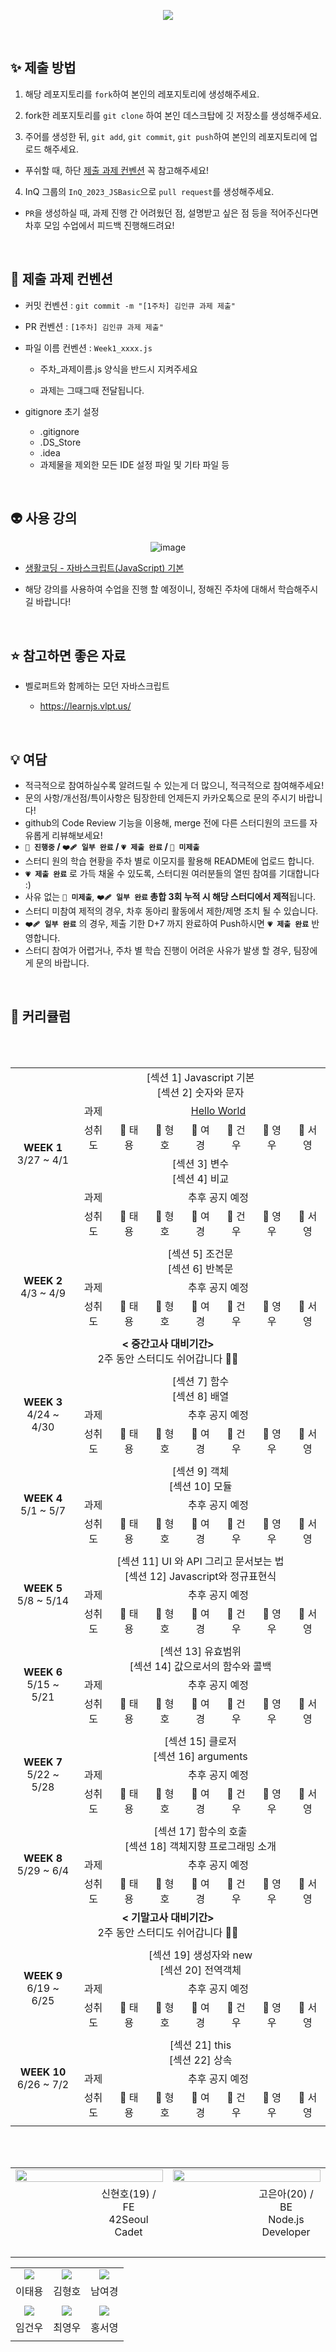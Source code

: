 <p align="center"><img src="https://user-images.githubusercontent.com/58041212/227104221-04fc0dc2-610e-454c-b9d4-0b0c3ece41f3.jpg"></p>

<br>

## ✨ 제출 방법

1. 해당 레포지토리를 `fork`하여 본인의 레포지토리에 생성해주세요.

2. fork한 레포지토리를 `git clone` 하여 본인 데스크탑에 깃 저장소를 생성해주세요.

3. 주어를 생성한 뒤, `git add`, `git commit`, `git push`하여 본인의 레포지토리에 업로드 해주세요.

- 푸쉬할 때, 하단 [제출 과제 컨벤션](#📝-제출-과제-컨벤션) 꼭 참고해주세요!

4. InQ 그룹의 `InQ_2023_JSBasic`으로 `pull request`를 생성해주세요.

- `PR`을 생성하실 때, 과제 진행 간 어려웠던 점, 설명받고 싶은 점 등을 적어주신다면<br>차후 모임 수업에서 피드백 진행해드려요!

<br/>

## 📝 제출 과제 컨벤션

- 커밋 컨벤션 : `git commit -m "[1주차] 김인큐 과제 제출"`

- PR 컨벤션 : `[1주차] 김인큐 과제 제출"`

- 파일 이름 컨벤션 : `Week1_xxxx.js`

  - 주차\_과제이름.js 양식을 반드시 지켜주세요

  - 과제는 그때그때 전달됩니다.

- gitignore 초기 설정
  - .gitignore
  - .DS_Store
  - .idea
  - 과제물을 제외한 모든 IDE 설정 파일 및 기타 파일 등

<br/>

## 👽️ 사용 강의

<div align="center">

![image](https://user-images.githubusercontent.com/53262430/226933359-a9fac85d-a514-46c4-8b0e-a8fec8a1706f.png)

</div>

- <a href="https://www.inflearn.com/course/%EC%A7%80%EB%B0%94%EC%8A%A4%ED%81%AC%EB%A6%BD%ED%8A%B8-%EC%96%B8%EC%96%B4-%EA%B8%B0%EB%B3%B8#curriculum">생활코딩 - 자바스크립트(JavaScript) 기본</a>

- 해당 강의를 사용하여 수업을 진행 할 예정이니, 정해진 주차에 대해서 학습해주시길 바랍니다!

<br/>

## ⭐️ 참고하면 좋은 자료

- 벨로퍼트와 함께하는 모던 자바스크립트

  - https://learnjs.vlpt.us/

<br/>

## 💡 여담

- 적극적으로 참여하실수록 알려드릴 수 있는게 더 많으니, 적극적으로 참여해주세요!
- 문의 사항/개선점/특이사항은 팀장한테 언제든지 카카오톡으로 문의 주시기 바랍니다!
- github의 Code Review 기능을 이용해, merge 전에 다른 스터디원의 코드를 자유롭게 리뷰해보세요!
-  **`🤍 진행중` / `❤️‍🩹 일부 완료` / `💗 제출 완료` / `🖤 미제출`**
- 스터디 원의 학습 현황을 주차 별로 이모지를 활용해 README에 업로드 합니다.
- **`💗 제출 완료`** 로 가득 채울 수 있도록, 스터디원 여러분들의 열띤 참여를 기대합니다 :)
- 사유 없는 **`🖤 미제출`**, **`❤️‍🩹 일부 완료` 총합 3회 누적 시 해당 스터디에서 제적**됩니다.
- 스터디 미참여 제적의 경우, 차후 동아리 활동에서 제한/제명 조치 될 수 있습니다.
- **`❤️‍🩹 일부 완료`** 의 경우, 제출 기한 D+7 까지 완료하여 Push하시면 **`💗 제출 완료`** 반영합니다.
- 스터디 참여가 어렵거나, 주차 별 학습 진행이 어려운 사유가 발생 할 경우, 팀장에게 문의 바랍니다.


<br>

## 📱 커리큘럼

<table align="center" width=100%>
<tr>
	<td rowspan="6" colspan="2" align="center">
		<b>WEEK 1</b>
		<br>
		 3/27 ~ 4/1
	</td>
	<td colspan="8" align="center">
		 [섹션 1] Javascript 기본<br>
		 [섹션 2] 숫자와 문자
	</td>
</tr>
<tr>
	<td colspan=2 align="center">
		과제
	</td>
	<td colspan=6 align="center">
		<a href="https://www.acmicpc.net/problem/2557"/>Hello World
	</td>

</tr>
<tr>
	<td colspan=2 align="center">
		성취도
	</td>
		<td align="center">
		🤍 태용
	</td>
	<td align="center">
		🤍 형호
	</td>
	<td align="center">
		🤍 여경
	</td>
	<td align="center">
		🤍 건우
	</td>
	<td align="center">
		🤍 영우
	</td>
	<td align="center">
		🤍 서영
	</td>
</tr>
<tr>
	<td colspan="8" align="center">
		 [섹션 3] 변수<br>
		 [섹션 4] 비교
	</td>
</tr>
<tr>
	<td colspan=2 align="center">
		과제
	</td>
	<td colspan=6 align="center">
        추후 공지 예정
	</td>
</tr>
<tr>
	<td colspan=2 align="center">
		성취도
	</td>
		<td align="center">
		🤍 태용
	</td>
	<td align="center">
		🤍 형호
	</td>
	<td align="center">
		🤍 여경
	</td>
	<td align="center">
		🤍 건우
	</td>
	<td align="center">
		🤍 영우
	</td>
	<td align="center">
		🤍 서영
	</td>
</tr>
<tr>
	<td colspan=10>
	</td>
</tr>
<tr>
	<td rowspan="3" colspan="2" align="center">
		<b>WEEK 2</b>
		<br>
		 4/3 ~ 4/9
	</td>
	<td colspan="8" align="center">
		 [섹션 5] 조건문<br>
		 [섹션 6] 반복문
	</td>
</tr>
<tr>
	<td colspan=2 align="center">
		과제
	</td>
	<td colspan=6 align="center">
        추후 공지 예정
	</td>
</tr>
<tr>
	<td colspan=2 align="center">
		성취도
	</td>
		<td align="center">
		🤍 태용
	</td>
	<td align="center">
		🤍 형호
	</td>
	<td align="center">
		🤍 여경
	</td>
	<td align="center">
		🤍 건우
	</td>
	<td align="center">
		🤍 영우
	</td>
	<td align="center">
		🤍 서영
	</td>
</tr>
<tr>
	<td colspan=10>
	</td>
</tr>
<tr>
	<td colspan="10" align="center">
		<b>< 중간고사 대비기간></b>
		<br>
		 2주 동안 스터디도 쉬어갑니다 👋🏻
	</td>
	<br/>
</tr>
<tr>
	<td colspan=10>
	</td>
</tr>
<tr>
	<td rowspan="3" colspan="2" align="center">
		<b>WEEK 3</b>
		<br>
		 4/24 ~ 4/30
	</td>
	<td colspan="8" align="center">
		 [섹션 7] 함수<br>
		 [섹션 8] 배열
	</td>
</tr>
<tr>
	<td colspan=2 align="center">
		과제
	</td>
	<td colspan=6 align="center">
        추후 공지 예정
	</td>
</tr>
<tr>
	<td colspan=2 align="center">
		성취도
	</td>
		<td align="center">
		🤍 태용
	</td>
	<td align="center">
		🤍 형호
	</td>
	<td align="center">
		🤍 여경
	</td>
	<td align="center">
		🤍 건우
	</td>
	<td align="center">
		🤍 영우
	</td>
	<td align="center">
		🤍 서영
	</td>
</tr>
<tr>
	<td colspan=10>
	</td>
</tr>
<tr>
	<td rowspan="3" colspan="2" align="center">
		<b>WEEK 4</b>
		<br>
		 5/1 ~ 5/7
	</td>
	<td colspan="8" align="center">
		 [섹션 9] 객체<br>
		 [섹션 10] 모듈
	</td>
</tr>
<tr>
	<td colspan=2 align="center">
		과제
	</td>
	<td colspan=6 align="center">
        추후 공지 예정
	</td>
</tr>
<tr>
	<td colspan=2 align="center">
		성취도
	</td>
		<td align="center">
		🤍 태용
	</td>
	<td align="center">
		🤍 형호
	</td>
	<td align="center">
		🤍 여경
	</td>
	<td align="center">
		🤍 건우
	</td>
	<td align="center">
		🤍 영우
	</td>
	<td align="center">
		🤍 서영
	</td>
</tr>
<tr>
	<td colspan=10>
	</td>
</tr>
<tr>
	<td rowspan="3" colspan="2" align="center">
		<b>WEEK 5</b>
		<br>
		 5/8 ~ 5/14
	</td>
	<td colspan="8" align="center">
		 [섹션 11] UI 와 API 그리고 문서보는 법<br>
		 [섹션 12] Javascript와 정규표현식
	</td>
</tr>
<tr>
	<td colspan=2 align="center">
		과제
	</td>
	<td colspan=6 align="center">
        추후 공지 예정
	</td>
</tr>
<tr>
	<td colspan=2 align="center">
		성취도
	</td>
		<td align="center">
		🤍 태용
	</td>
	<td align="center">
		🤍 형호
	</td>
	<td align="center">
		🤍 여경
	</td>
	<td align="center">
		🤍 건우
	</td>
	<td align="center">
		🤍 영우
	</td>
	<td align="center">
		🤍 서영
	</td>
</tr>
<tr>
	<td colspan=10>
	</td>
</tr>
<tr>
	<td rowspan="3" colspan="2" align="center">
		<b>WEEK 6</b>
		<br>
		 5/15 ~ 5/21
	</td>
	<td colspan="8" align="center">
		 [섹션 13] 유효범위<br>
		 [섹션 14] 값으로서의 함수와 콜백
	</td>
</tr>
<tr>
	<td colspan=2 align="center">
		과제
	</td>
	<td colspan=6 align="center">
        추후 공지 예정
	</td>
</tr>
<tr>
	<td colspan=2 align="center">
		성취도
	</td>
	<td align="center">
		🤍 태용
	</td>
	<td align="center">
		🤍 형호
	</td>
	<td align="center">
		🤍 여경
	</td>
	<td align="center">
		🤍 건우
	</td>
	<td align="center">
		🤍 영우
	</td>
	<td align="center">
		🤍 서영
	</td>
</tr>
<tr>
	<td colspan=10>
	</td>
</tr>
<tr>
	<td rowspan="3" colspan="2" align="center">
		<b>WEEK 7</b>
		<br>
		 5/22 ~ 5/28
	</td>
	<td colspan="8" align="center">
		 [섹션 15] 클로저<br>
		 [섹션 16] arguments
	</td>
</tr>
<tr>
	<td colspan=2 align="center">
		과제
	</td>
	<td colspan=6 align="center">
        추후 공지 예정
	</td>
</tr>
<tr>
	<td colspan=2 align="center">
		성취도
	</td>
	<td align="center">
		🤍 태용
	</td>
	<td align="center">
		🤍 형호
	</td>
	<td align="center">
		🤍 여경
	</td>
	<td align="center">
		🤍 건우
	</td>
	<td align="center">
		🤍 영우
	</td>
	<td align="center">
		🤍 서영
	</td>
</tr>
<tr>
	<td colspan=10>
	</td>
</tr>
<tr>
	<td rowspan="3" colspan="2" align="center">
		<b>WEEK 8</b>
		<br>
		 5/29 ~ 6/4
	</td>
	<td colspan="8" align="center">
		 [섹션 17] 함수의 호출<br>
		 [섹션 18] 객체지향 프로그래밍 소개
	</td>
</tr>
<tr>
	<td colspan=2 align="center">
		과제
	</td>
	<td colspan=6 align="center">
        추후 공지 예정
	</td>
</tr>
<tr>
	<td colspan=2 align="center">
		성취도
	</td>
	<td align="center">
		🤍 태용
	</td>
	<td align="center">
		🤍 형호
	</td>
	<td align="center">
		🤍 여경
	</td>
	<td align="center">
		🤍 건우
	</td>
	<td align="center">
		🤍 영우
	</td>
	<td align="center">
		🤍 서영
	</td>
</tr>
<tr>
	<td colspan="10" align="center">
		<b>< 기말고사 대비기간></b>
		<br>
		 2주 동안 스터디도 쉬어갑니다 👋🏻
	</td>
	<br/>
</tr>
<tr>
	<td colspan=10>
	</td>
</tr>
<tr>
	<td rowspan="3" colspan="2" align="center">
		<b>WEEK 9</b>
		<br>
		 6/19 ~ 6/25
	</td>
	<td colspan="8" align="center">
		 [섹션 19] 생성자와 new<br>
		 [섹션 20] 전역객체
	</td>
</tr>
<tr>
	<td colspan=2 align="center">
		과제
	</td>
	<td colspan=6 align="center">
        추후 공지 예정
	</td>
</tr>
<tr>
	<td colspan=2 align="center">
		성취도
	</td>
	<td align="center">
		🤍 태용
	</td>
	<td align="center">
		🤍 형호
	</td>
	<td align="center">
		🤍 여경
	</td>
	<td align="center">
		🤍 건우
	</td>
	<td align="center">
		🤍 영우
	</td>
	<td align="center">
		🤍 서영
	</td>
</tr>
<tr>
	<td colspan=10>
	</td>
</tr>
<tr>
	<td rowspan="3" colspan="2" align="center">
		<b>WEEK 10</b>
		<br>
		 6/26 ~ 7/2
	</td>
	<td colspan="8" align="center">
		 [섹션 21] this<br>
		 [섹션 22] 상속
	</td>
</tr>
<tr>
	<td colspan=2 align="center">
		과제
	</td>
	<td colspan=6 align="center">
		추후 공지 예정
	</td>
</tr>
<tr>
	<td colspan=2 align="center">
		성취도
	</td>
	<td align="center">
		🤍 태용
	</td>
	<td align="center">
		🤍 형호
	</td>
	<td align="center">
		🤍 여경
	</td>
	<td align="center">
		🤍 건우
	</td>
	<td align="center">
		🤍 영우
	</td>
	<td align="center">
		🤍 서영
	</td>
</tr>
<tr>
	<td colspan=10>
	</td>
</tr>
</table>
<br>
<br>
<table align="center">
<tr>
	<td colspan=2 align="center">
		<a href="https://github.com/SWARVY"><img src="https://readme-typing-svg.herokuapp.com?font=Rubik+80s+Fade&color=2F2F2F&size=30&center=true&vCenter=true&width=500&height=35&lines=TeamMaster&duration=1&pause=1000" style="vertical-align:top" width=100%>
	</td>
	<td colspan=2 align="center">
		<a href="https://github.com/euna0104"><img src="https://readme-typing-svg.herokuapp.com?font=Rubik+80s+Fade&color=2F2F2F&size=30&center=true&vCenter=true&width=500&height=35&lines=Mentor+&duration=1&pause=1000" style="vertical-align:top" width=100%>
	</td>
</tr>
<tr>
	<td align="center">
		<a href="https://github.com/SWARVY"><img src="https://avatars.githubusercontent.com/u/53262430?v=4" style="vertical-align:top" alt=""/>
		<td width=25% align=center>
			신현호(19) / FE</br>42Seoul Cadet</br></br>
		</td>
		<td align="center">
			<a href="https://github.com/euna0104"><img src="https://avatars.githubusercontent.com/u/93309561?v=4" style="vertical-align:top" alt=""/>
		</td>
		<td width=25% align=center>
			고은아(20) / BE</br>Node.js Developer</br></br>
		</td>
	</tr>
	<tr>
		<td colspan=2>
		</td>
		<td colspan=2>
		</td>
	</tr>
</table>
<table>
<tr>
		<td align="center">
			<a href="https://github.com/2EETY"><img src=https://avatars.githubusercontent.com/u/113500798?v=4"/>
		</td>
		<td align="center">
			<a href="https://github.com/heung115"><img src=https://avatars.githubusercontent.com/u/76578919?v=4"/>
		</td>
		<td align="center">
			<a href="https://github.com/wpolice"><img src=https://avatars.githubusercontent.com/u/111693889?v=4"/>
		</td>
	</tr>
	<tr>
		<td align="center">
			이태용
		</td>
		<td align="center">
			김형호
		</td>
		<td align="center">
			남여경
		</td>
	</tr>
	<tr>
		<td colspan=3>
		</td>
	</tr>
	<tr>
		<td align="center">
			<a href="https://github.com/limbaba1120"><img src=https://avatars.githubusercontent.com/u/102224840?v=4"/>
		</td>
		<td align="center">
			<a href="https://github.com/piedra-de-flor"><img src=https://avatars.githubusercontent.com/u/101418352?v=4"/>
		</td>
		<td align="center">
			<a href="https://github.com/hongsy521"><img src=https://avatars.githubusercontent.com/u/124027140?v=4"/>
		</td>
	</tr>
	<tr>
		<td align="center">
			임건우
		</td>
		<td align="center">
			최영우
		</td>
		<td align="center">
			홍서영
		</td>
	</tr>
	<tr>
		<td colspan=3>
		</td>
	</tr>
</table>
